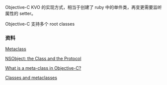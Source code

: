 Objective-C  KVO 的实现方式，相当于创建了 ruby 中的单件类，再变更需要监听属性的 setter。

Objective-C 支持多个 root classes

### 资料

[Metaclass](<https://en.wikipedia.org/wiki/Metaclass>)

[NSObject: the Class and the Protocol](<https://www.mikeash.com/pyblog/friday-qa-2013-10-25-nsobject-the-class-and-the-protocol.html>)

[What is a meta-class in Objective-C?](<http://www.cocoawithlove.com/2010/01/what-is-meta-class-in-objective-c.html>)

[Classes and metaclasses](<http://www.sealiesoftware.com/blog/archive/2009/04/14/objc_explain_Classes_and_metaclasses.html>)

